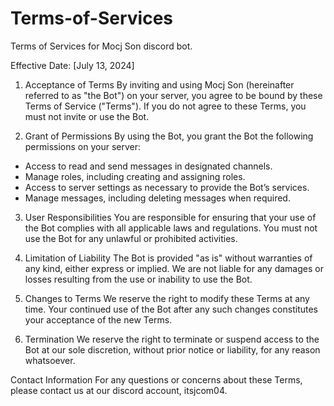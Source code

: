 # Terms-of-Services
Terms of Services for Mocj Son discord bot.

Effective Date: [July 13, 2024]

1. Acceptance of Terms
By inviting and using Mocj Son (hereinafter referred to as "the Bot") on your server, you agree to be bound by these Terms of Service ("Terms"). If you do not agree to these Terms, you must not invite or use the Bot.

2. Grant of Permissions
By using the Bot, you grant the Bot the following permissions on your server:

- Access to read and send messages in designated channels.
- Manage roles, including creating and assigning roles.
- Access to server settings as necessary to provide the Bot’s services.
- Manage messages, including deleting messages when required.

3. User Responsibilities
You are responsible for ensuring that your use of the Bot complies with all applicable laws and regulations.
You must not use the Bot for any unlawful or prohibited activities.

4. Limitation of Liability
The Bot is provided "as is" without warranties of any kind, either express or implied.
We are not liable for any damages or losses resulting from the use or inability to use the Bot.

5. Changes to Terms
We reserve the right to modify these Terms at any time. Your continued use of the Bot after any such changes constitutes your acceptance of the new Terms.

6. Termination
We reserve the right to terminate or suspend access to the Bot at our sole discretion, without prior notice or liability, for any reason whatsoever.

Contact Information
For any questions or concerns about these Terms, please contact us at our discord account, itsjcom04.
